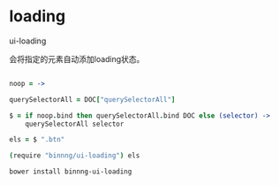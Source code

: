 loading
=======

ui-loading

会将指定的元素自动添加loading状态。

```coffeescript

noop = ->

querySelectorAll = DOC["querySelectorAll"]

$ = if noop.bind then querySelectorAll.bind DOC else (selector) ->
	querySelectorAll selector

els = $ ".btn"

(require "binnng/ui-loading") els

```


```
bower install binnng-ui-loading
```
